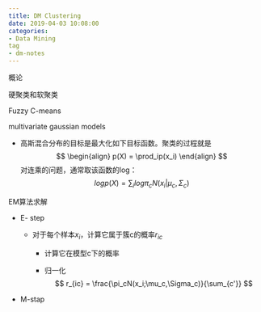 ```yaml
---
title: DM Clustering
date: 2019-04-03 10:08:00
categories:
- Data Mining
tag
- dm-notes
---
```


概论



硬聚类和软聚类

Fuzzy C-means



multivariate gaussian models

- 高斯混合分布的目标是最大化如下目标函数。聚类的过程就是
  $$
  \begin{align}
  p(X) = \prod_ip(x_i) 
  \end{align}
  $$
  对连乘的问题，通常取该函数的log：
  $$
  logp(X)=\sum_i log\pi_cN(x_i|\mu_c,\Sigma_c)
  $$
  

EM算法求解

- E- step

  - 对于每个样本$x_i$，计算它属于簇c的概率$r_{ic}$

    - 计算它在模型c下的概率

    - 归一化
      $$
      r_{ic} = \frac{\pi_cN(x_i;\mu_c,\Sigma_c)}{\sum_{c'}}
      $$
      

- M-stap